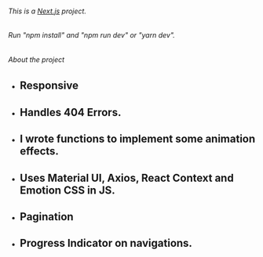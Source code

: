 ###### This is a [Next.js](https://nextjs.org/) project.
###### Run "npm install" and "npm run dev" or "yarn dev".

###### About the project
- ## Responsive
- ## Handles 404 Errors.
- ## I wrote functions to implement some animation effects.
- ## Uses Material UI, Axios, React Context and Emotion CSS in JS.
- ## Pagination
- ## Progress Indicator on navigations.


